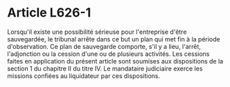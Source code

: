 # Article L626-1

Lorsqu'il existe une possibilité sérieuse pour l'entreprise d'être sauvegardée, le tribunal arrête dans ce but un plan qui met fin à la période d'observation.   Ce plan de sauvegarde comporte, s'il y a lieu, l'arrêt, l'adjonction ou la cession d'une ou de plusieurs activités. Les cessions faites en application du présent article sont soumises aux dispositions de la section 1 du chapitre II du titre IV. Le mandataire judiciaire exerce les missions confiées au liquidateur par ces dispositions.